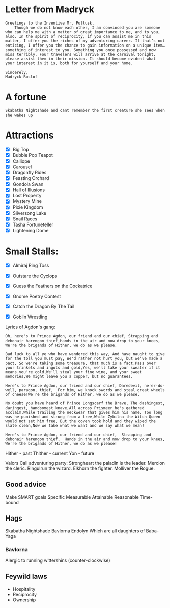 # Letter from Madryck
```
Greetings to the Inventive Mr. Pultusk,
    Though we do not know each other, I am convinced you are someone who can help me with a matter of great importance to me, and to you, also. In the spirit of reciprocity, if you can assist me in this matter, I offer you the riches of my adventuring career. If that’s not enticing, I offer you the chance to gain information on a unique item… something of interest to you. Something you once possessed and now miss terribly. Four travelers will arrive at the carnival tonight, please assist them in their mission. It should become evident what your interest in it is, both for yourself and your home.

Sincerely,
Madryck Roslof
```
# A fortune
`Skabatha Nightshade and cant remember the first creature she sees when she wakes up`


# Attractions
- [x] Big Top
- [x] Bubble Pop Teapot
- [x] Calliope
- [x] Carousel
- [x] Dragonfly Rides
- [x] Feasting Orchard
- [x] Gondola Swan
- [x] Hall of Illusions
- [x] Lost Property
- [x] Mystery Mine
- [x] Pixie Kingdom
- [x] Silversong Lake
- [x] Snail Races
- [x] Tasha Fortuneteller
- [x] Lightening Dome

# Small Stalls:
- [x] Almiraj Ring Toss
- [x] Outstare the Cyclops
- [x] Guess the Feathers on the Cockatrice
- [x] Gnome Poetry Contest
- [x] Catch the Dragon By The Tail
- [x] Goblin Wrestling


Lyrics of Agdon's gang:
```
Oh, here's to Prince Agdon, our friend and our chief, Strapping and debonair harengon thief,Hands in the air and now drop to your knees, We're the brigands of Hither, we do as we please.

Bad luck to all ye who have wandered this way, And have naught to give for the toll you must pay, We'd rather not hurt you, but we've made a pact, So we're taking some treasure, that much is a fact.Pass over your trinkets and ingots and gold,Yes, we'll take your sweater if it means you're cold,We'll steal your fine wine, and your sweet memories,We might leave you a copper, but no guarantees.

Here's to Prince Agdon, our friend and our chief, Daredevil, ne'er-do-well, paragon, thief,  For him, we knock swords and steal great wheels of cheese!We're the brigands of Hither, we do as we please.

No doubt you have heard of Prince Longscarf the Brave, The dashingest, daringest, handsomest knave,All across Prismeer he's gathered acclaim,While trailing the neckwear that gives him his name, Too long was he punished and strung from a tree,While Zybilna the Witch Queen would not set him free, But the coven took hold and they wiped the slate clean,Now we take what we want and we say what we mean!

Here's to Prince Agdon, our friend and our chief,  Strapping and debonair harengon thief,  Hands in the air and now drop to your knees, We're the brigands of Hither, we do as we please!
```

Hither - past
Thither - current
Yon - future

Valors Call adventuring party:
Strongheart the paladin is the leader.
Mercion the cleric.
Ringulrun the wizard.
Elkhorn the fighter.
Molliver the Rogue.


## Good advice
Make SMART goals
Specific
Measurable
Attainable
Reasonable
Time-bound

## Hags
Skabatha Nightshade
Bavlorna
Endolyn
Which are all daughters of Baba-Yaga

### Bavlorna
Alergic to running wittershins (counter-clockwise)

## Feywild laws
- Hospitality
- Reciprocity
- Ownership
